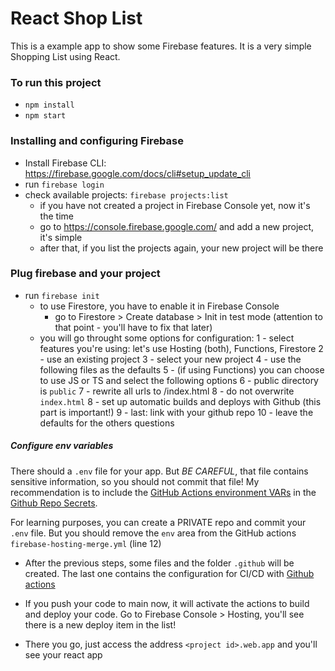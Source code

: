 # React Shop List

This is a example app to show some Firebase features. It is a very simple Shopping List using React.

### To run this project
- `npm install`
- `npm start`

### Installing and configuring Firebase
- Install Firebase CLI: https://firebase.google.com/docs/cli#setup_update_cli
- run `firebase login`
- check available projects: `firebase projects:list`
    - if you have not created a project in Firebase Console yet, now it's the time
    - go to https://console.firebase.google.com/ and add a new project, it's simple
    - after that, if you list the projects again, your new project will be there

### Plug firebase and your project
- run `firebase init`
    - to use Firestore, you have to enable it in Firebase Console
        - go to Firestore > Create database > Init in test mode (attention to that point - you'll have to fix that later)
    - you will go throught some options for configuration:
        1 - select features you're using: let's use Hosting (both), Functions, Firestore
        2 - use an existing project
        3 - select your new project
        4 - use the following files as the defaults
        5 - (if using Functions) you can choose to use JS or TS and select the following options
        6 - public directory is `public`
        7 - rewrite all urls to /index.html
        8 - do not overwrite `index.html`
        8 - set up automatic builds and deploys with Github (this part is important!)
        9 - last: link with your github repo
        10 - leave the defaults for the others questions

##### Configure env variables
 There should a `.env` file for your app. But *BE CAREFUL*, that file contains sensitive information, so you should not commit that file!
 My recommendation is to include the [GitHub Actions environment VARs](https://docs.github.com/en/actions/reference/environment-variables) in the [Github Repo Secrets](https://docs.github.com/en/actions/reference/encrypted-secrets).

 For learning purposes, you can create a PRIVATE repo and commit your `.env` file. But you should remove the `env` area from the GitHub actions `firebase-hosting-merge.yml` (line 12)

- After the previous steps, some files and the folder `.github` will be created. The last one contains the configuration for CI/CD with [Github actions](https://github.com/features/actions)

- If you push your code to main now, it will activate the actions to build and deploy your code. Go to Firebase Console > Hosting, you'll see there is a new deploy item in the list!

- There you go, just access the address `<project id>.web.app` and you'll see your react app